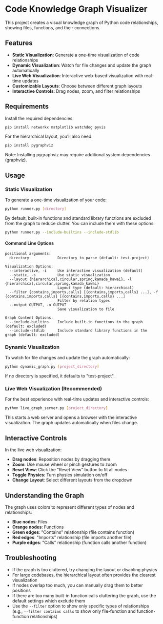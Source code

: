 # Code Knowledge Graph Visualizer

This project creates a visual knowledge graph of Python code relationships, showing files, functions, and their connections.

## Features

- **Static Visualization**: Generate a one-time visualization of code relationships
- **Dynamic Visualization**: Watch for file changes and update the graph automatically
- **Live Web Visualization**: Interactive web-based visualization with real-time updates
- **Customizable Layouts**: Choose between different graph layouts
- **Interactive Controls**: Drag nodes, zoom, and filter relationships

## Requirements

Install the required dependencies:

```bash
pip install networkx matplotlib watchdog pyvis
```

For the hierarchical layout, you'll also need:

```bash
pip install pygraphviz
```

Note: Installing pygraphviz may require additional system dependencies (graphviz).

## Usage

### Static Visualization

To generate a one-time visualization of your code:

```bash
python runner.py [directory]
```

By default, built-in functions and standard library functions are excluded from the graph to reduce clutter. You can include them with these options:

```bash
python runner.py --include-builtins --include-stdlib
```

#### Command Line Options

```
positional arguments:
  directory             Directory to parse (default: test-project)

Visualization Options:
  --interactive, -i     Use interactive visualization (default)
  --static, -s          Use static visualization
  --layout {hierarchical,circular,spring,kamada_kawai}, -l {hierarchical,circular,spring,kamada_kawai}
                        Layout type (default: hierarchical)
  --filter {contains,imports,calls} [{contains,imports,calls} ...], -f {contains,imports,calls} [{contains,imports,calls} ...]
                        Filter by relation types
  --output OUTPUT, -o OUTPUT
                        Save visualization to file

Graph Content Options:
  --include-builtins    Include built-in functions in the graph (default: excluded)
  --include-stdlib      Include standard library functions in the graph (default: excluded)
```

### Dynamic Visualization

To watch for file changes and update the graph automatically:

```bash
python dynamic_graph.py [project_directory]
```

If no directory is specified, it defaults to "test-project".

### Live Web Visualization (Recommended)

For the best experience with real-time updates and interactive controls:

```bash
python live_graph_server.py [project_directory]
```

This starts a web server and opens a browser with the interactive visualization. The graph updates automatically when files change.

## Interactive Controls

In the live web visualization:

- **Drag nodes**: Reposition nodes by dragging them
- **Zoom**: Use mouse wheel or pinch gestures to zoom
- **Reset View**: Click the "Reset View" button to fit all nodes
- **Toggle Physics**: Turn physics simulation on/off
- **Change Layout**: Select different layouts from the dropdown

## Understanding the Graph

The graph uses colors to represent different types of nodes and relationships:

- **Blue nodes**: Files
- **Orange nodes**: Functions
- **Green edges**: "Contains" relationship (file contains function)
- **Red edges**: "Imports" relationship (file imports another file)
- **Purple edges**: "Calls" relationship (function calls another function)

## Troubleshooting

- If the graph is too cluttered, try changing the layout or disabling physics
- For large codebases, the hierarchical layout often provides the clearest visualization
- If nodes overlap too much, you can manually drag them to better positions
- If there are too many built-in function calls cluttering the graph, use the default settings which exclude them
- Use the `--filter` option to show only specific types of relationships (e.g., `--filter contains calls` to show only file-function and function-function relationships)
